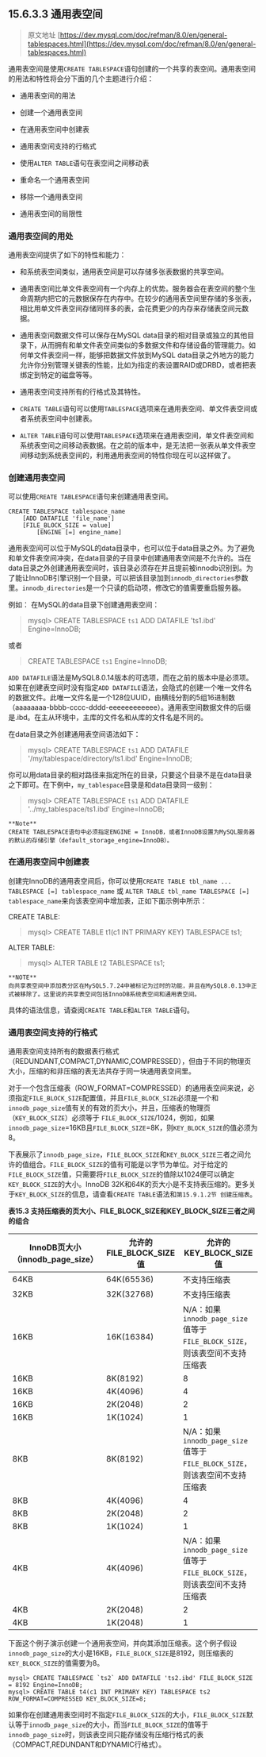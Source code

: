 ## 15.6.3.3 通用表空间
> 原文地址 [https://dev.mysql.com/doc/refman/8.0/en/general-tablespaces.html](https://dev.mysql.com/doc/refman/8.0/en/general-tablespaces.html)

通用表空间是使用`CREATE TABLESPACE`语句创建的一个共享的表空间。通用表空间的用法和特性将会分下面的几个主题进行介绍：

- 通用表空间的用法

- 创建一个通用表空间

- 在通用表空间中创建表

- 通用表空间支持的行格式

- 使用`ALTER TABLE`语句在表空间之间移动表

- 重命名一个通用表空间

- 移除一个通用表空间

- 通用表空间的局限性

### 通用表空间的用处

通用表空间提供了如下的特性和能力：

- 和系统表空间类似，通用表空间是可以存储多张表数据的共享空间。

- 通用表空间比单文件表空间有一个内存上的优势。服务器会在表空间的整个生命周期内把它的元数据保存在内存中。在较少的通用表空间里存储的多张表，相比用单文件表空间存储同样多的表，会花费更少的内存来存储表空间元数据。

- 通用表空间数据文件可以保存在MySQL data目录的相对目录或独立的其他目录下，从而拥有和单文件表空间类似的多数据文件和存储设备的管理能力。如何单文件表空间一样，能够把数据文件放到MySQL data目录之外地方的能力允许你分别管理关键表的性能，比如为指定的表设置RAID或DRBD，或者把表绑定到特定的磁盘等等。

- 通用表空间支持所有的行格式及其特性。

- `CREATE TABLE`语句可以使用`TABLESPACE`选项来在通用表空间、单文件表空间或者系统表空间中创建表。

- `ALTER TABLE`语句可以使用`TABLESPACE`选项来在通用表空间，单文件表空间和系统表空间之间移动表数据。在之前的版本中，是无法把一张表从单文件表空间移动到系统表空间的，利用通用表空间的特性你现在可以这样做了。

### 创建通用表空间

可以使用`CREATE TABLESPACE`语句来创建通用表空间。

```
CREATE TABLESPACE tablespace_name
    [ADD DATAFILE 'file_name']
    [FILE_BLOCK_SIZE = value]
        [ENGINE [=] engine_name]
```

通用表空间可以位于MySQL的data目录中，也可以位于data目录之外。为了避免和单文件表空间冲突，在data目录的子目录中创建通用表空间是不允许的。当在data目录之外创建通用表空间时，该目录必须存在并且提前被innodb识别到。为了能让InnoDB引擎识别一个目录，可以把该目录加到`innodb_directories`参数里。`innodb_directories`是一个只读的启动项，修改它的值需要重启服务器。

例如：
在MySQL的data目录下创建通用表空间：

> mysql> CREATE TABLESPACE `ts1` ADD DATAFILE 'ts1.ibd' Engine=InnoDB;

或者

> CREATE TABLESPACE `ts1` Engine=InnoDB;

`ADD DATAFILE`语法是MySQL8.0.14版本的可选项，而在之前的版本中是必须项。如果在创建表空间时没有指定`ADD DATAFILE`语法，会隐式的创建一个唯一文件名的数据文件。此唯一文件名是一个128位UUID，由横线分割的5组16进制数（aaaaaaaa-bbbb-cccc-dddd-eeeeeeeeeeee）。通用表空间数据文件的后缀是.ibd。在主从环境中，主库的文件名和从库的文件名是不同的。


在data目录之外创建通用表空间语法如下：

> mysql> CREATE TABLESPACE `ts1` ADD DATAFILE '/my/tablespace/directory/ts1.ibd' Engine=InnoDB;

你可以用data目录的相对路径来指定所在的目录，只要这个目录不是在data目录之下即可。在下例中，`my_tablespace`目录是和data目录同一级别：

> mysql> CREATE TABLESPACE `ts1` ADD DATAFILE '../my_tablespace/ts1.ibd' Engine=InnoDB;

```
**Note**
CREATE TABLESPACE语句中必须指定ENGINE = InnoDB，或者InnoDB设置为MySQL服务器的默认的存储引擎（default_storage_engine=InnoDB）。

```

### 在通用表空间中创建表

创建完InnoDB的通用表空间后，你可以使用`CREATE TABLE tbl_name ... TABLESPACE [=] tablespace_name` 或 `ALTER TABLE tbl_name TABLESPACE [=] tablespace_name`来向该表空间中增加表，正如下面示例中所示：

CREATE TABLE:

> mysql> CREATE TABLE t1(c1 INT PRIMARY KEY) TABLESPACE ts1;

ALTER TABLE:

> mysql> ALTER TABLE t2 TABLESPACE ts1;

```
**NOTE**
向共享表空间中添加表分区在MySQL5.7.24中被标记为过时的功能，并且在MySQL8.0.13中正式被移除了。这里说的共享表空间包括InnoDB系统表空间和通用表空间。
```

具体的语法信息，请查阅`CREATE TABLE`和`ALTER TABLE`语句。

### 通用表空间支持的行格式

通用表空间支持所有的数据表行格式（REDUNDANT,COMPACT,DYNAMIC,COMPRESSED），但由于不同的物理页大小，压缩的和非压缩的表无法共存于同一块通用表空间里。

对于一个包含压缩表（ROW_FORMAT=COMPRESSED）的通用表空间来说，必须指定`FILE_BLOCK_SIZE`配置值，并且`FILE_BLOCK_SIZE`必须是一个和`innodb_page_size`值有关的有效的页大小，并且，压缩表的物理页（`KEY_BLOCK_SIZE`）必须等于 `FILE_BLOCK_SIZE`/1024，例如，如果`innodb_page_size`=16KB且`FILE_BLOCK_SIZE`=8K，则`KEY_BLOCK_SIZE`的值必须为8。

下表展示了`innodb_page_size`，`FILE_BLOCK_SIZE`和`KEY_BLOCK_SIZE`三者之间允许的值组合。`FILE_BLOCK_SIZE`的值有可能是以字节为单位。对于给定的`FILE_BLOCK_SIZE`值，只需要将`FILE_BLOCK_SIZE`的值除以1024便可以确定`KEY_BLOCK_SIZE`的大小。InnoDB 32K和64K的页大小是不支持表压缩的。更多关于`KEY_BLOCK_SIZE`的信息，请查看`CREATE TABLE`语法和`第15.9.1.2节 创建压缩表`。

**表15.3 支持压缩表的页大小、FILE_BLOCK_SIZE和KEY_BLOCK_SIZE三者之间的组合**

| InnoDB页大小（innodb_page_size） | 允许的FILE_BLOCK_SIZE值 | 允许的KEY_BLOCK_SIZE值 |
| ------------------------------  | ---------------------- | ---------------------- |
|64KB                             |64K(65536)              |不支持压缩表          |
|32KB                             |32K(32768)              |不支持压缩表         |
|16KB |16K(16384) |N/A：如果`innodb_page_size`值等于`FILE_BLOCK_SIZE`，则该表空间不支持压缩表  |
|16KB                             |8K(8192)                |8                       |
|16KB                             |4K(4096)                |4                       |
|16KB                             |2K(2048)                |2                        |
|16KB                             |1K(1024)                |1                        |
|8KB   |8K(8192)   |N/A：如果`innodb_page_size`值等于`FILE_BLOCK_SIZE`，则该表空间不支持压缩表 |
|8KB                             |4K(4096)                 |4                        |
|8KB                             |2K(2048)                 |2                        |
|8KB                             |1K(1024)                 |1                        |
|4KB  | 4K(4096) |N/A：如果`innodb_page_size`值等于`FILE_BLOCK_SIZE`，则该表空间不支持压缩表 |
|4KB                             |2K(2048)                 |2                        |
|4KB                             |1K(2048)                 |1                       |

下面这个例子演示创建一个通用表空间，并向其添加压缩表。这个例子假设`innodb_page_size`的大小是16KB，`FILE_BLOCK_SIZE`是8192，则压缩表的`KEY_BLOCK_SIZE`的值需要为8。

```
mysql> CREATE TABLESPACE `ts2` ADD DATAFILE 'ts2.ibd' FILE_BLOCK_SIZE = 8192 Engine=InnoDB;
mysql> CREATE TABLE t4(c1 INT PRIMARY KEY) TABLESPACE ts2 ROW_FORMAT=COMPRESSED KEY_BLOCK_SIZE=8;
```

如果你在创建通用表空间时不指定`FILE_BLOCK_SIZE`的大小，`FILE_BLOCK_SIZE`默认等于`innodb_page_size`的大小，而当`FILE_BLOCK_SIZE`的值等于`innodb_page_size`时，则该表空间只能存储没有压缩行格式的表（COMPACT,REDUNDANT和DYNAMIC行格式）。